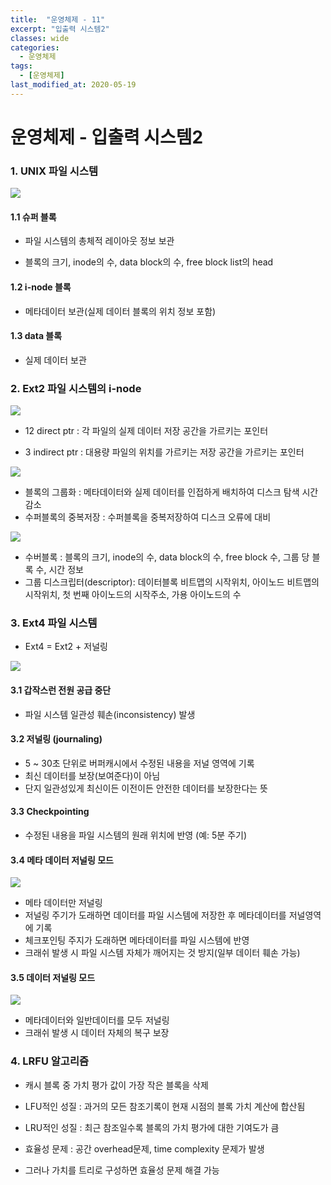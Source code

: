 ```yaml
---
title:  "운영체제 - 11"
excerpt: "입출력 시스템2"
classes: wide
categories:
  - 운영체제
tags:
  - [운영체제]
last_modified_at: 2020-05-19
---
```




# 운영체제 - 입출력 시스템2

### 1. UNIX 파일 시스템

![]({{site.url}}/assets/images/os87.PNG)

#### 1.1 슈퍼 블록

* 파일 시스템의 총체적 레이아웃 정보 보관

* 블록의 크기, inode의 수, data block의 수, free block list의 head

#### 1.2 i-node 블록

* 메타데이터 보관(실제 데이터 블록의 위치 정보 포함)

#### 1.3 data 블록

* 실제 데이터 보관



### 2. Ext2 파일 시스템의 i-node

![]({{site.url}}/assets/images/os86.PNG)

* 12 direct ptr : 각 파일의 실제 데이터 저장 공간을 가르키는 포인터

* 3 indirect ptr : 대용량 파일의 위치를 가르키는 저장 공간을 가르키는 포인터



![]({{site.url}}/assets/images/os88.PNG)

* 블록의 그룹화 : 메타데이터와 실제 데이터를 인접하게 배치하여 디스크 탐색 시간 감소
* 수퍼블록의 중복저장 : 수퍼블록을 중복저장하여 디스크 오류에 대비   



![]({{site.url}}/assets/images/os89.PNG)

* 수버블록 : 블록의 크기, inode의 수, data block의 수, free block 수, 그룹 당 블록 수, 시간 정보
* 그룹 디스크립터(descriptor): 데이터블록 비트맵의 시작위치, 아이노드 비트맵의 시작위치, 첫 번째 아이노드의 시작주소, 가용 아이노드의 수



### 3. Ext4 파일 시스템

* Ext4 = Ext2 + 저널링

![]({{site.url}}/assets/images/os90.PNG)

#### 3.1 갑작스런 전원 공급 중단

* 파일 시스템 일관성 훼손(inconsistency) 발생

#### 3.2 저널링 (journaling)

* 5 ~ 30초 단위로 버퍼캐시에서 수정된 내용을 저널 영역에 기록
* 최신 데이터를 보장(보여준다)이 아님
* 단지 일관성있게 최신이든 이전이든 안전한 데이터를 보장한다는 뜻

#### 3.3 Checkpointing

* 수정된 내용을 파일 시스템의 원래 위치에 반영 (예: 5분 주기)



#### 3.4 메타 데이터 저널링 모드

![]({{site.url}}/assets/images/os91.PNG)

* 메타 데이터만 저널링
* 저널링 주기가 도래하면 데이터를 파일 시스템에 저장한 후 메타데이터를 저널영역에 기록
* 체크포인팅 주지가 도래하면 메타데이터를 파일 시스템에 반영
* 크래쉬 발생 시 파일 시스템 자체가 깨어지는 것 방지(일부 데이터 훼손 가능)



#### 3.5 데이터 저널링 모드

![]({{site.url}}/assets/images/os92.PNG)

* 메타데이터와 일반데이터를 모두 저널링
* 크래쉬 발생 시 데이터 자체의 복구 보장



### 4. LRFU 알고리즘

* 캐시 블록 중 가치 평가 값이 가장 작은 블록을 삭제

* LFU적인 성질 : 과거의 모든 참조기록이 현재 시점의 블록 가치 계산에 합산됨
* LRU적인 성질 : 최근 참조일수록 블록의 가치 평가에 대한 기여도가 큼

*  효율성 문제 : 공간 overhead문제, time complexity 문제가 발생
* 그러나 가치를 트리로 구성하면 효율성 문제 해결 가능